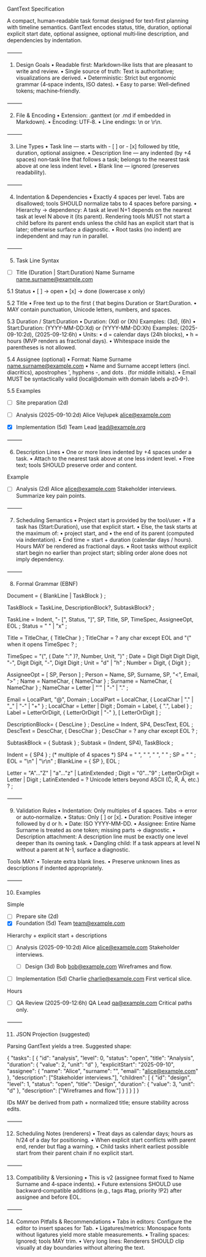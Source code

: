 GantText Specification

A compact, human‑readable task format designed for text‑first planning with timeline semantics. GantText encodes status, title, duration, optional explicit start date, optional assignee, optional multi‑line description, and dependencies by indentation.

⸻

1. Design Goals
	•	Readable first: Markdown‑like lists that are pleasant to write and review.
	•	Single source of truth: Text is authoritative; visualizations are derived.
	•	Deterministic: Strict but ergonomic grammar (4‑space indents, ISO dates).
	•	Easy to parse: Well‑defined tokens; machine‑friendly.

⸻

2. File & Encoding
	•	Extension: .ganttext (or .md if embedded in Markdown).
	•	Encoding: UTF‑8.
	•	Line endings: \n or \r\n.

⸻

3. Line Types
	•	Task line — starts with - [ ] or - [x] followed by title, duration, optional assignee.
	•	Description line — any indented (by +4 spaces) non‑task line that follows a task; belongs to the nearest task above at one less indent level.
	•	Blank line — ignored (preserves readability).

⸻

4. Indentation & Dependencies
	•	Exactly 4 spaces per level. Tabs are disallowed; tools SHOULD normalize tabs to 4 spaces before parsing.
	•	Hierarchy → dependency: A task at level N+1 depends on the nearest task at level N above it (its parent). Rendering tools MUST not start a child before its parent ends unless the child has an explicit start that is later; otherwise surface a diagnostic.
	•	Root tasks (no indent) are independent and may run in parallel.

⸻

5. Task Line Syntax

- [ ] Title (Duration | Start:Duration) Name Surname <name.surname@example.com>

5.1 Status
	•	[ ] → open
	•	[x] → done (lowercase x only)

5.2 Title
	•	Free text up to the first ( that begins Duration or Start:Duration.
	•	MAY contain punctuation, Unicode letters, numbers, and spaces.

5.3 Duration / Start:Duration
	•	Duration: (Xd) or (Xh)
Examples: (3d), (6h)
	•	Start:Duration: (YYYY-MM-DD:Xd) or (YYYY-MM-DD:Xh)
Examples: (2025-09-10:2d), (2025-09-12:6h)
	•	Units:
	•	d = calendar days (24h blocks),
	•	h = hours (MVP renders as fractional days).
	•	Whitespace inside the parentheses is not allowed.

5.4 Assignee (optional)
	•	Format: Name Surname <name.surname@example.com>
	•	Name and Surname accept letters (incl. diacritics), apostrophes ', hyphens -, and dots . (for middle initials).
	•	Email MUST be syntactically valid (local@domain with domain labels a‑z0‑9-).

5.5 Examples

- [ ] Site preparation (2d)
- [ ] Analysis (2025-09-10:2d) Alice Vejlupek <alice@example.com>
- [x] Implementation (5d) Team Lead <lead@example.org>


⸻

6. Description Lines
	•	One or more lines indented by +4 spaces under a task.
	•	Attach to the nearest task above at one less indent level.
	•	Free text; tools SHOULD preserve order and content.

Example

- [ ] Analysis (2d) Alice <alice@example.com>
    Stakeholder interviews.
    Summarize key pain points.


⸻

7. Scheduling Semantics
	•	Project start is provided by the tool/user.
	•	If a task has (Start:Duration), use that explicit start.
	•	Else, the task starts at the maximum of:
	•	project start, and
	•	the end of its parent (computed via indentation).
	•	End time = start + duration (calendar days / hours). Hours MAY be rendered as fractional days.
	•	Root tasks without explicit start begin no earlier than project start; sibling order alone does not imply dependency.

⸻

8. Formal Grammar (EBNF)

Document        = { BlankLine | TaskBlock } ;

TaskBlock       = TaskLine, DescriptionBlock?, SubtaskBlock? ;

TaskLine        = Indent, "- [", Status, "]", SP, Title, SP, TimeSpec, AssigneeOpt, EOL ;
Status          = " " | "x" ;

Title           = TitleChar, { TitleChar } ;
TitleChar       = ? any char except EOL and "(" when it opens TimeSpec ? ;

TimeSpec        = "(", ( Date ":" )?, Number, Unit, ")" ;
Date            = Digit Digit Digit Digit, "-", Digit Digit, "-", Digit Digit ;
Unit            = "d" | "h" ;
Number          = Digit, { Digit } ;

AssigneeOpt     = [ SP, Person ] ;
Person          = Name, SP, Surname, SP, "<", Email, ">" ;
Name            = NameChar, { NameChar } ;
Surname         = NameChar, { NameChar } ;
NameChar        = Letter | "'" | "-" | "." ;

Email           = LocalPart, "@", Domain ;
LocalPart       = LocalChar, { LocalChar | "." | "_" | "-" | "+" } ;
LocalChar       = Letter | Digit ;
Domain          = Label, { ".", Label } ;
Label           = LetterOrDigit, { LetterOrDigit | "-" }, [ LetterOrDigit ] ;

DescriptionBlock= { DescLine } ;
DescLine        = Indent, SP4, DescText, EOL ;
DescText        = DescChar, { DescChar } ;
DescChar        = ? any char except EOL ? ;

SubtaskBlock    = { Subtask } ;
Subtask         = (Indent, SP4), TaskBlock ;

Indent          = { SP4 } ;            (* multiple of 4 spaces *)
SP4             = " ", " ", " ", " " ;
SP              = " " ;
EOL             = "\n" | "\r\n" ;
BlankLine       = { SP }, EOL ;

Letter          = "A"…"Z" | "a"…"z" | LatinExtended ;
Digit           = "0"…"9" ;
LetterOrDigit   = Letter | Digit ;
LatinExtended   = ? Unicode letters beyond ASCII (Č, Ř, Á, etc.) ? ;


⸻

9. Validation Rules
	•	Indentation: Only multiples of 4 spaces. Tabs → error or auto‑normalize.
	•	Status: Only [ ] or [x].
	•	Duration: Positive integer followed by d or h.
	•	Date: ISO YYYY-MM-DD.
	•	Assignee: Entire Name Surname <email> is treated as one token; missing parts → diagnostic.
	•	Description attachment: A description line must be exactly one level deeper than its owning task.
	•	Dangling child: If a task appears at level N without a parent at N-1, surface a diagnostic.

Tools MAY:
	•	Tolerate extra blank lines.
	•	Preserve unknown lines as descriptions if indented appropriately.

⸻

10. Examples

Simple

- [ ] Prepare site (2d)
- [x] Foundation (5d) Team <team@example.com>

Hierarchy + explicit start + descriptions

- [ ] Analysis (2025-09-10:2d) Alice <alice@example.com>
    Stakeholder interviews.

    - [ ] Design (3d) Bob <bob@example.com>
        Wireframes and flow.

- [ ] Implementation (5d) Charlie <charlie@example.com>
    First vertical slice.

Hours

- [ ] QA Review (2025-09-12:6h) QA Lead <qa@example.com>
    Critical paths only.


⸻

11. JSON Projection (suggested)

Parsing GantText yields a tree. Suggested shape:

{
  "tasks": [
    {
      "id": "analysis",
      "level": 0,
      "status": "open",
      "title": "Analysis",
      "duration": { "value": 2, "unit": "d" },
      "explicitStart": "2025-09-10",
      "assignee": { "name": "Alice", "surname": "", "email": "alice@example.com" },
      "description": ["Stakeholder interviews."],
      "children": [
        {
          "id": "design",
          "level": 1,
          "status": "open",
          "title": "Design",
          "duration": { "value": 3, "unit": "d" },
          "description": ["Wireframes and flow."]
        }
      ]
    }
  ]
}

IDs MAY be derived from path + normalized title; ensure stability across edits.

⸻

12. Scheduling Notes (renderers)
	•	Treat days as calendar days; hours as h/24 of a day for positioning.
	•	When explicit start conflicts with parent end, render but flag a warning.
	•	Child tasks inherit earliest possible start from their parent chain if no explicit start.

⸻

13. Compatibility & Versioning
	•	This is v2 (assignee format fixed to Name Surname <email> and 4‑space indents).
	•	Future extensions SHOULD use backward‑compatible additions (e.g., tags #tag, priority !P2) after assignee and before EOL.

⸻

14. Common Pitfalls & Recommendations
	•	Tabs in editors: Configure the editor to insert spaces for Tab.
	•	Ligatures/metrics: Monospace fonts without ligatures yield more stable measurements.
	•	Trailing spaces: Ignored; tools MAY trim.
	•	Very long lines: Renderers SHOULD clip visually at day boundaries without altering the text.

